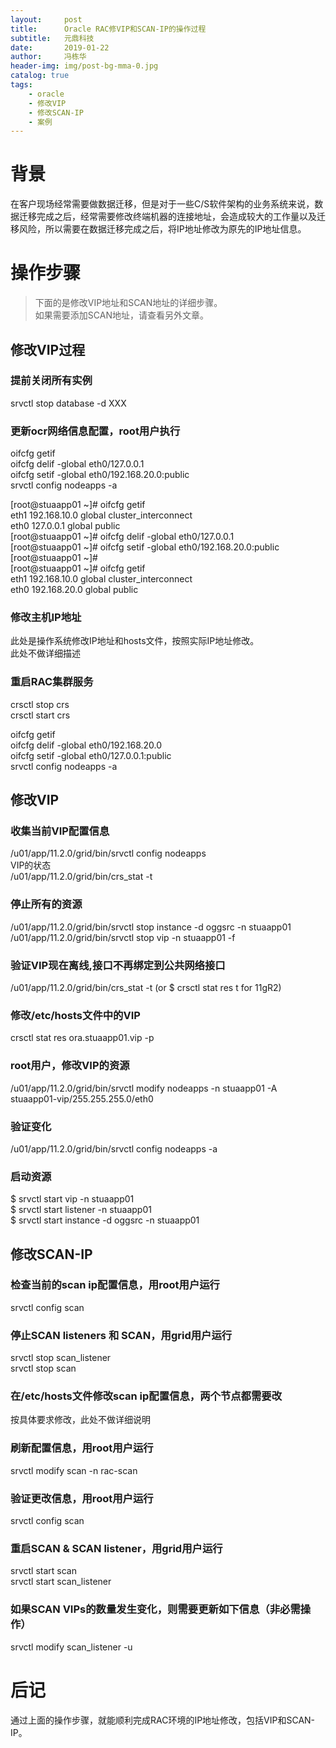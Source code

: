 ```yaml
---
layout:     post
title:      Oracle RAC修VIP和SCAN-IP的操作过程
subtitle:   元鼎科技
date:       2019-01-22
author:     冯栋华
header-img: img/post-bg-mma-0.jpg
catalog: true
tags:
    - oracle
    - 修改VIP
    - 修改SCAN-IP
    - 案例
---
```



# 背景
在客户现场经常需要做数据迁移，但是对于一些C/S软件架构的业务系统来说，数据迁移完成之后，经常需要修改终端机器的连接地址，会造成较大的工作量以及迁移风险，所以需要在数据迁移完成之后，将IP地址修改为原先的IP地址信息。

# 操作步骤
>下面的是修改VIP地址和SCAN地址的详细步骤。  
>如果需要添加SCAN地址，请查看另外文章。
>
## 修改VIP过程
### 提前关闭所有实例
srvctl stop database -d XXX  
### 更新ocr网络信息配置，root用户执行
oifcfg getif  
oifcfg delif -global eth0/127.0.0.1  
oifcfg setif -global eth0/192.168.20.0:public  
srvctl config nodeapps -a  

[root@stuaapp01 ~]# oifcfg getif  
eth1  192.168.10.0  global  cluster_interconnect  
eth0  127.0.0.1  global  public   
[root@stuaapp01 ~]# oifcfg delif -global eth0/127.0.0.1  
[root@stuaapp01 ~]# oifcfg setif -global eth0/192.168.20.0:public 
[root@stuaapp01 ~]#   
[root@stuaapp01 ~]# oifcfg getif   
eth1  192.168.10.0  global  cluster_interconnect  
eth0  192.168.20.0  global  public  

### 修改主机IP地址
此处是操作系统修改IP地址和hosts文件，按照实际IP地址修改。    
此处不做详细描述    
### 重启RAC集群服务
crsctl stop crs  
crsctl start crs  

oifcfg getif  
oifcfg delif -global eth0/192.168.20.0  
oifcfg setif -global eth0/127.0.0.1:public  
srvctl config nodeapps -a  

## 修改VIP
### 收集当前VIP配置信息
/u01/app/11.2.0/grid/bin/srvctl config nodeapps  
VIP的状态  
/u01/app/11.2.0/grid/bin/crs_stat -t  
### 停止所有的资源
/u01/app/11.2.0/grid/bin/srvctl stop instance -d oggsrc -n stuaapp01  
/u01/app/11.2.0/grid/bin/srvctl stop vip -n stuaapp01 -f  
### 验证VIP现在离线,接口不再绑定到公共网络接口
/u01/app/11.2.0/grid/bin/crs_stat -t (or $ crsctl stat res t for 11gR2)  
### 修改/etc/hosts文件中的VIP
 crsctl stat res ora.stuaapp01.vip -p  
### root用户，修改VIP的资源
/u01/app/11.2.0/grid/bin/srvctl modify nodeapps -n stuaapp01 -A stuaapp01-vip/255.255.255.0/eth0  
### 验证变化
/u01/app/11.2.0/grid/bin/srvctl config nodeapps -a  
### 启动资源
$ srvctl start vip -n stuaapp01  
$ srvctl start listener -n stuaapp01  
$ srvctl start instance -d oggsrc -n stuaapp01   



## 修改SCAN-IP
### 检查当前的scan ip配置信息，用root用户运行
srvctl config scan  
### 停止SCAN listeners 和 SCAN，用grid用户运行
srvctl stop scan_listener  
srvctl stop scan  
### 在/etc/hosts文件修改scan ip配置信息，两个节点都需要改
按具体要求修改，此处不做详细说明  
### 刷新配置信息，用root用户运行
srvctl modify scan -n rac-scan  
### 验证更改信息，用root用户运行
srvctl config scan  
### 重启SCAN & SCAN listener，用grid用户运行 
srvctl start scan  
srvctl start scan_listener  
### 如果SCAN VIPs的数量发生变化，则需要更新如下信息（非必需操作）
srvctl modify scan_listener -u  


# 后记
通过上面的操作步骤，就能顺利完成RAC环境的IP地址修改，包括VIP和SCAN-IP。  